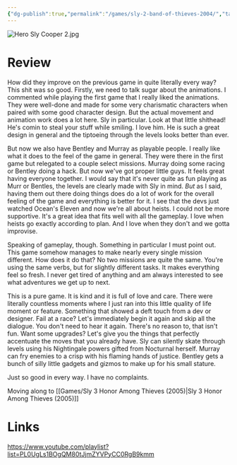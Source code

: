 ```yaml
---
{"dg-publish":true,"permalink":"/games/sly-2-band-of-thieves-2004/","tags":["games","streamed"],"created":"2024-11-11","updated":"2025-09-04"}
---
```



![Hero Sly Cooper 2.jpg](/img/user/_sys/Attachments/Hero%20Sly%20Cooper%202.jpg)

# Review

How did they improve on the previous game in quite literally every way? This shit was so good. Firstly, we need to talk sugar about the animations. I commented while playing the first game that I really liked the animations. They were well-done and made for some very charismatic characters when paired with some good character design. But the actual movement and animation work does a lot here. Sly in particular. Look at that little shithead! He's comin to steal your stuff while smiling. I love him. He is such a great design in general and the tiptoeing through the levels looks better than ever.

But now we also have Bentley and Murray as playable people. I really like what it does to the feel of the game in general. They were there in the first game but relegated to a couple select missions. Murray doing some racing or Bentley doing a hack. But now we've got proper little guys. It feels great having everyone together. I would say that it's never quite as fun playing as Murr or Bentles, the levels are clearly made with Sly in mind. *But* as I said, having them out there doing things does do a lot of work for the overall feeling of the game and everything is better for it. I see that the devs just watched Ocean's Eleven and now we're all about heists. I could not be more supportive. It's a great idea that fits well with all the gameplay. I love when heists go exactly according to plan. And I love when they don't and we gotta improvise.

Speaking of gameplay, though. Something in particular I must point out. This game somehow manages to make nearly every single mission different. How does it do that? No two missions are quite the same. You're using the same verbs, but for slightly different tasks. It makes everything feel so fresh. I never get tired of anything and am always interested to see what adventures we get up to next.

This is a pure game. It is kind and it is full of love and care. There were literally countless moments where I just ran into this little quality of life moment or feature. Something that showed a deft touch from a dev or designer. Fail at a race? Let's immediately begin it again and skip all the dialogue. You don't need to hear it again. There's no reason to, that isn't fun. Want some upgrades? Let's give you the things that perfectly accentuate the moves that you already have. Sly can silently skate through levels using his Nightingale powers gifted from Nocturnal herself. Murray can fry enemies to a crisp with his flaming hands of justice. Bentley gets a bunch of silly little gadgets and gizmos to make up for his small stature.

Just so good in every way. I have no complaints.

Moving along to [[Games/Sly 3 Honor Among Thieves (2005)\|Sly 3 Honor Among Thieves (2005)]]

# Links

https://www.youtube.com/playlist?list=PL0UgLs1BOgQM80tJjmZYVPyCC0RgB9kmm

